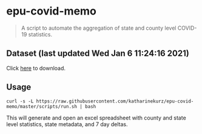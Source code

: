 # epu-covid-memo

> A script to automate the aggregation of state and county level COVID-19 statistics.

<!-- tmpl start -->

## Dataset (last updated Wed Jan  6 11:24:16 2021)

Click [here](https://covid-artifacts.s3.amazonaws.com/records/2021-1-6-112415-covid_artifact.xls) to download.

<!-- tmpl end -->

## Usage

```
curl -s -L https://raw.githubusercontent.com/katharinekurz/epu-covid-memo/master/scripts/run.sh | bash
```

This will generate and open an excel spreadsheet with county and state level statistics, state metadata, and 7 day deltas.